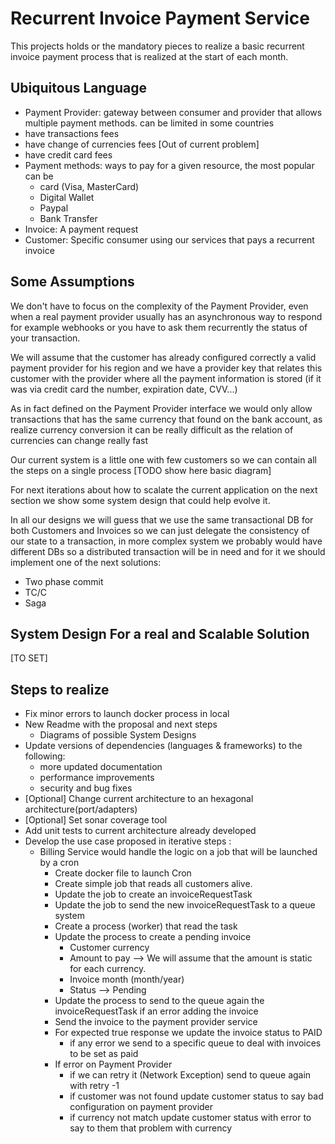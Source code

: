 # Recurrent Invoice Payment Service

This projects holds or the mandatory pieces to realize a basic recurrent invoice payment process 
that is realized at the start of each month.

## Ubiquitous Language

- Payment Provider: gateway between consumer and provider that allows multiple payment methods.
can be limited in some countries
 - have transactions fees
 - have change of currencies fees [Out of current problem]
 - have credit card fees
- Payment methods: ways to pay for a given resource, the most popular can be
  - card (Visa, MasterCard)
  - Digital Wallet
  - Paypal
  - Bank Transfer
- Invoice: A payment request
- Customer: Specific consumer using our services that pays a recurrent invoice


## Some Assumptions

We don't have to focus on the complexity of the Payment Provider, even when a real
payment provider usually has an asynchronous way to respond for example
webhooks or you have to ask them recurrently the status of your transaction.

We will assume that the customer has already configured correctly a valid payment provider for his region
and we have a provider key that relates this customer with the provider where all the
payment information is stored (if it was via credit card the number, expiration date, CVV...)

As in fact defined on the Payment Provider interface we would only allow transactions 
that has the same currency that found on the bank account, as realize currency conversion
it can be really difficult as the relation of currencies can change really fast

Our current system is a little one with few customers so we can contain all the 
steps on a single process [TODO show here basic diagram]

For next iterations about how to scalate the current application on the next section 
we show some system design that could help evolve it.

In all our designs we will guess that we use the same transactional DB for both
Customers and Invoices so we can just delegate the consistency of our state to 
a transaction, in more complex system we probably would have different DBs so a distributed 
transaction will be in need and for it we should implement one of the next solutions:
- Two phase commit
- TC/C 
- Saga 

## System Design For a real and Scalable Solution

[TO SET]

## Steps to realize
 - Fix minor errors to launch docker process in local
 - New Readme with the proposal and next steps
   - Diagrams of possible System Designs
 - Update versions of dependencies (languages & frameworks) to the following:
   - more updated documentation
   - performance improvements
   - security and bug fixes
 - [Optional] Change current architecture to an hexagonal architecture(port/adapters)
 - [Optional] Set sonar coverage tool
 - Add unit tests to current architecture already developed
 - Develop the use case proposed in iterative steps :
   - Billing Service would handle the logic on a job that will be launched by a cron
     - Create docker file to launch Cron
     - Create simple job that reads all customers alive.
     - Update the job to create an invoiceRequestTask
     - Update the job to send the new invoiceRequestTask to a queue system
     - Create a process (worker) that read the task
     - Update the process to create a pending invoice
       - Customer currency
       - Amount to pay --> We will assume that the amount is static for each currency.
       - Invoice month (month/year)
       - Status --> Pending
     - Update the process to send to the queue again the invoiceRequestTask if an error adding the invoice
     - Send the invoice to the payment provider service
     - For expected true response we update the invoice status to PAID
       - if any error we send to a specific queue to deal with invoices 
         to be set as paid
     - If error on Payment Provider
        - if we can retry it (Network Exception) send to queue again with retry -1
        - if customer was not found update customer status to say bad configuration on payment provider
        - if currency not match update customer status with error to say to them that problem with currency


